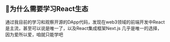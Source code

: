 ## 🤔为什么需要学习React生态

通过我目前的学习和观察开源的DApp代码，发现在web3领域的前端开发中React是主流，甚至可以说是唯一了，以及React集成框架Next.js 几乎是唯一的选择，因为爱所以爱，咱就只能学吧

